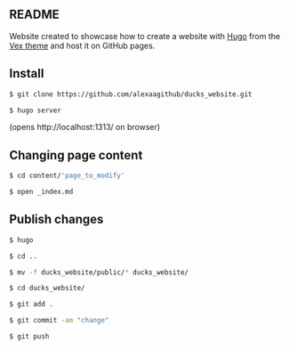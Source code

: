 ## README

Website created to showcase how to create a website with [Hugo](https://gohugo.io/) from the [Vex theme](https://docs.gethugothemes.com/vex/) and host it on GitHub pages.

## Install
```bash
$ git clone https://github.com/alexaagithub/ducks_website.git

$ hugo server
```
(opens http://localhost:1313/ on browser)

## Changing page content 
```bash
$ cd content/'page_to_modify'

$ open _index.md
```
## Publish changes
```bash
$ hugo 

$ cd ..

$ mv -f ducks_website/public/* ducks_website/

$ cd ducks_website/

$ git add .

$ git commit -am "change"

$ git push